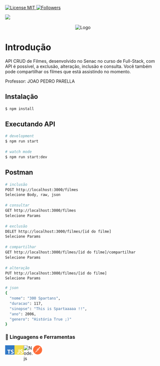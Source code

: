 <p>
  <a href="https://opensource.org/licenses/MIT">
    <img src="https://img.shields.io/badge/License-MIT-blue.svg" alt="License MIT">   
    <img src="https://img.shields.io/github/followers/andrecomegno.svg" alt="Followers">
  </a>
</p>

<p align="left">
<img src="http://img.shields.io/static/v1?label=STATUS&message=EM%20DESENVOLVIMENTO&color=GREEN&style=for-the-badge"/>
</p>

<div>
  <p align="center">
    <img src="public/image/logo.jpg" alt="Logo" height="280">
  </p>
</div>

# Introdução
<p> API CRUD de Filmes, desenvolvido no Senac no curso de Full-Stack, com API é possível, a exclusão, alteração, inclusão e consulta. Você também pode compartilhar os filmes que está assistindo no momento. </p>

<p> Professor: JOAO PEDRO PARELLA </p>

## Instalação

```bash
$ npm install
```

## Executando API

```bash
# development
$ npm run start

# watch mode
$ npm run start:dev
```

## Postman

```bash
# inclusão
POST http://localhost:3000/filmes
Selecione Body, raw, json

# consultar
GET http://localhost:3000/filmes
Selecione Params

# exclusão
DELET http://localhost:3000/filmes/[id do filme]
Selecione Params

# compartilhar
GET http://localhost:3000/filmes/[id do filme]/compartilhar
Selecione Params

# alteração
PUT http://localhost:3000/filmes/[id do filme]
Selecione Params
```

```bash
# json
{
  "nome": "300 Spartans",
  "duracao": 117,
  "sinopse": "This is Spartaaaaa !!",
  "ano": 2006,
  "genero": "História True ;)"
}
```

### 👾 Linguagens e Ferramentas
<img align="left" alt="TypeScript" width="30px" src="https://github.com/andrecomegno/andrecomegno/blob/main/icon/typescript.png" />
<img align="left" alt="JavaScript" width="30px" src="https://github.com/andrecomegno/andrecomegno/blob/main/icon/javascript.png" />
<img align="left" alt="Node.js" width="30px" src="https://github.com/andrecomegno/andrecomegno/blob/main/icon/nodejs.png" />
<img align="left" alt="Postman" width="30px" src="https://github.com/andrecomegno/andrecomegno/blob/main/icon/postman.png" />
<br>
